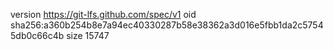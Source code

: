 version https://git-lfs.github.com/spec/v1
oid sha256:a360b254b8e7a94ec40330287b58e38362a3d016e5fbb1da2c57545db0c66c4b
size 15747
